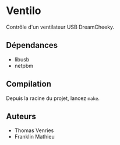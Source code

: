 # Ventilo

Contrôle d'un ventilateur USB DreamCheeky.

## Dépendances

* libusb
* netpbm

## Compilation

Depuis la racine du projet, lancez `make`.

## Auteurs

* Thomas Venries
* Franklin Mathieu

